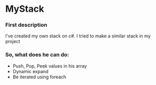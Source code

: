 # MyStack
### First description
I've created my own stack on c#. I tried to make a similar stack in my project

### So, what does he can do:
- Push, Pop, Peek values in his array
- Dynamic expand
- Be iterated using foreach

